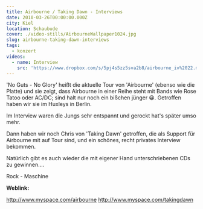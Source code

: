 ```yaml
---
title: Airbourne / Taking Dawn - Interviews
date: 2010-03-26T00:00:00.000Z
city: Kiel
location: Schaubude
cover: ./video-stills/AirbourneWallpaper1024.jpg
slug: airbourne-taking-dawn-interviews
tags:
  - konzert
videos:
  - name: Interview
    src: 'https://www.dropbox.com/s/5pj4s5zz5sva2b8/airbourne_iv%2022.mp4'
---
```

'No Guts - No Glory' heißt die aktuelle Tour von 'Airbourne' (ebenso wie die Platte) und sie zeigt, dass Airbourne in einer Reihe steht mit Bands wie Rose Tatoo oder AC/DC; sind halt nur noch ein bißchen jünger 😀. Getroffen haben wir sie im Huxleys in Berlin.

Im Interview waren die Jungs sehr entspannt und gerockt hat's später umso mehr.

Dann haben wir noch Chris von 'Taking Dawn' getroffen, die als Support für Airbourne mit auf Tour sind, und ein schönes, recht privates Interview bekommen.

Natürlich gibt es auch wieder die mit eigener Hand unterschriebenen CDs zu gewinnen....

Rock - Maschine

**Weblink:** 

http://www.myspace.com/airbourne
http://www.myspace.com/takingdawn